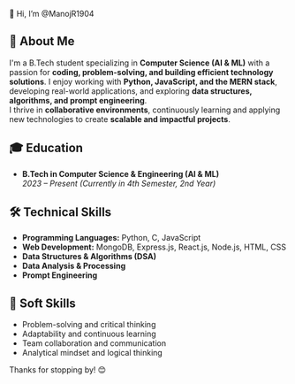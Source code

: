👋 Hi, I’m @ManojR1904
  
## 🚀 About Me  
I'm a B.Tech student specializing in **Computer Science (AI & ML)** with a passion for **coding, problem-solving, and building efficient technology solutions**. I enjoy working with **Python, JavaScript, and the MERN stack**, developing real-world applications, and exploring **data structures, algorithms, and prompt engineering**.  
I thrive in **collaborative environments**, continuously learning and applying new technologies to create **scalable and impactful projects**.  

## 🎓 Education  
- **B.Tech in Computer Science & Engineering (AI & ML)**  
  *2023 – Present (Currently in 4th Semester, 2nd Year)*  

## 🛠️ Technical Skills  
- **Programming Languages:** Python, C, JavaScript  
- **Web Development:** MongoDB, Express.js, React.js, Node.js, HTML, CSS  
- **Data Structures & Algorithms (DSA)**  
- **Data Analysis & Processing**  
- **Prompt Engineering**  

## 🧠 Soft Skills  
- Problem-solving and critical thinking  
- Adaptability and continuous learning  
- Team collaboration and communication  
- Analytical mindset and logical thinking
  
Thanks for stopping by! 😊  
